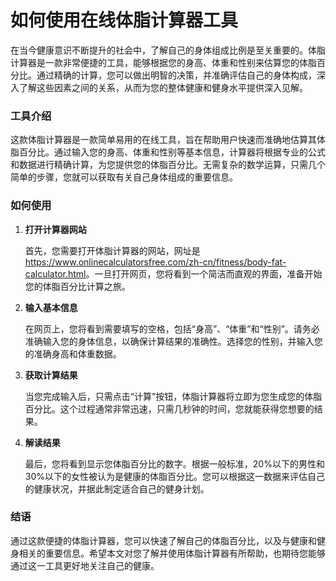 如何使用在线体脂计算器工具
=============

在当今健康意识不断提升的社会中，了解自己的身体组成比例是至关重要的。体脂计算器是一款非常便捷的工具，能够根据您的身高、体重和性别来估算您的体脂百分比。通过精确的计算，您可以做出明智的决策，并准确评估自己的身体构成，深入了解这些因素之间的关系，从而为您的整体健康和健身水平提供深入见解。

### 工具介绍

这款体脂计算器是一款简单易用的在线工具，旨在帮助用户快速而准确地估算其体脂百分比。通过输入您的身高、体重和性别等基本信息，计算器将根据专业的公式和数据进行精确计算，为您提供您的体脂百分比。无需复杂的数学运算，只需几个简单的步骤，您就可以获取有关自己身体组成的重要信息。

### 如何使用

1. **打开计算器网站**
    
    首先，您需要打开体脂计算器的网站，网址是<https://www.onlinecalculatorsfree.com/zh-cn/fitness/body-fat-calculator.html>。一旦打开网页，您将看到一个简洁而直观的界面，准备开始您的体脂百分比计算之旅。
2. **输入基本信息**
    
    在网页上，您将看到需要填写的空格，包括“身高”、“体重”和“性别”。请务必准确输入您的身体信息，以确保计算结果的准确性。选择您的性别，并输入您的准确身高和体重数据。
3. **获取计算结果**
    
    当您完成输入后，只需点击“计算”按钮，体脂计算器将立即为您生成您的体脂百分比。这个过程通常非常迅速，只需几秒钟的时间，您就能获得您想要的结果。
4. **解读结果**
    
    最后，您将看到显示您体脂百分比的数字。根据一般标准，20%以下的男性和30%以下的女性被认为是健康的体脂百分比。您可以根据这一数据来评估自己的健康状况，并据此制定适合自己的健身计划。

### 结语

通过这款便捷的体脂计算器，您可以快速了解自己的体脂百分比，以及与健康和健身相关的重要信息。希望本文对您了解并使用体脂计算器有所帮助，也期待您能够通过这一工具更好地关注自己的健康。